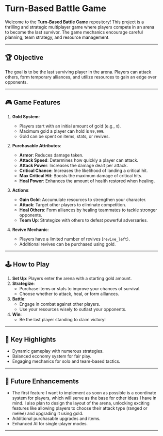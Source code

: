 # Turn-Based Battle Game

Welcome to the **Turn-Based Battle Game** repository! This project is a thrilling and strategic multiplayer game where players compete in an arena to become the last survivor. The game mechanics encourage careful planning, team strategy, and resource management.

---

## 🏆 **Objective**

The goal is to be the last surviving player in the arena. Players can attack others, form temporary alliances, and utilize resources to gain an edge over opponents.

---

## 🎮 **Game Features**

1. **Gold System**:

   - Players start with an initial amount of gold (e.g., `X`).
   - Maximum gold a player can hold is `99,999`.
   - Gold can be spent on items, stats, or revives.

2. **Purchasable Attributes**:

   - **Armor**: Reduces damage taken.
   - **Attack Speed**: Determines how quickly a player can attack.
   - **Attack Power**: Increases the damage dealt per attack.
   - **Critical Chance**: Increases the likelihood of landing a critical hit.
   - **Max Critical Hit**: Boosts the maximum damage of critical hits.
   - **Heal Power**: Enhances the amount of health restored when healing.

3. **Actions**:

   - **Gain Gold**: Accumulate resources to strengthen your character.
   - **Attack**: Target other players to eliminate competition.
   - **Heal Others**: Form alliances by healing teammates to tackle stronger opponents.
   - **Team Up**: Strategize with others to defeat powerful adversaries.

4. **Revive Mechanic**:

   - Players have a limited number of revives (`revive_left`).
   - Additional revives can be purchased using gold.

---

## 🕹️ **How to Play**

1. **Set Up**: Players enter the arena with a starting gold amount.
2. **Strategize**:
   - Purchase items or stats to improve your chances of survival.
   - Choose whether to attack, heal, or form alliances.
3. **Battle**:
   - Engage in combat against other players.
   - Use your resources wisely to outlast your opponents.
4. **Win**:
   - Be the last player standing to claim victory!

---

## 🌟 **Key Highlights**

- Dynamic gameplay with numerous strategies.
- Balanced economy system for fair play.
- Engaging mechanics for solo and team-based tactics.

---

## 🚀 **Future Enhancements**

- The first feature I want to implement as soon as possible is a coordinate system for players, which will serve as the base for other ideas I have in mind. I also plan to design the layout of the arena, unlocking exciting features like allowing players to choose their attack type (ranged or melee) and upgrading it using gold.
- Additional purchasable upgrades and items.
- Enhanced AI for single-player modes.

---

##
